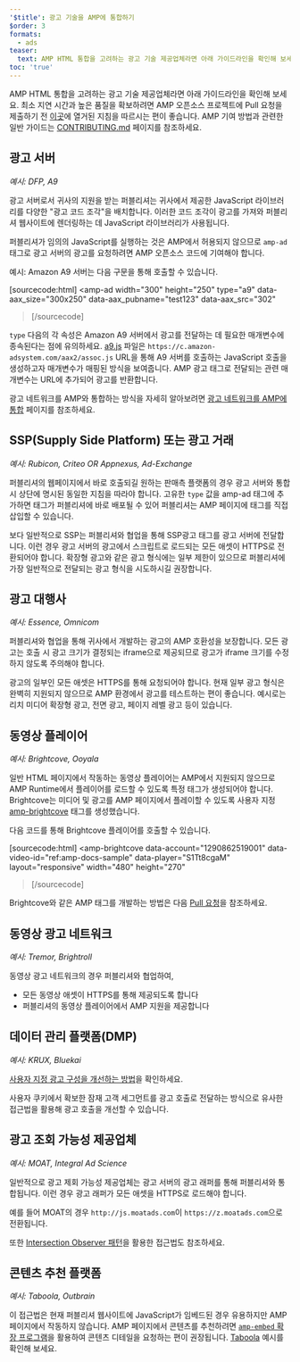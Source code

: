 ```yaml
---
'$title': 광고 기술을 AMP에 통합하기
$order: 3
formats:
  - ads
teaser:
  text: AMP HTML 통합을 고려하는 광고 기술 제공업체라면 아래 가이드라인을 확인해 보세요
toc: 'true'
---
```


<!--
This file is imported from https://github.com/ampproject/amphtml/blob/main/ads/_integration-guide.md.
Please do not change this file.
If you have found a bug or an issue please
have a look and request a pull request there.
-->

AMP HTML 통합을 고려하는 광고 기술 제공업체라면 아래 가이드라인을 확인해 보세요. 최소 지연 시간과 높은 품질을 확보하려면 AMP 오픈소스 프로젝트에 Pull 요청을 제출하기 전 [이곳](https://github.com/ampproject/amphtml/blob/main/ads/../3p/README.md#ads)에 열거된 지침을 따르시는 편이 좋습니다. AMP 기여 방법과 관련한 일반 가이드는 [CONTRIBUTING.md](https://github.com/ampproject/amphtml/blob/main/ads/../CONTRIBUTING.md) 페이지를 참조하세요.

## 광고 서버<a name="ad-server"></a>

_예시: DFP, A9_

광고 서버로서 귀사의 지원을 받는 퍼블리셔는 귀사에서 제공한 JavaScript 라이브러리를 다양한 "광고 코드 조각"을 배치합니다. 이러한 코드 조각이 광고를 가져와 퍼블리셔 웹사이트에 렌더링하는 데 JavaScript 라이브러리가 사용됩니다.

퍼블리셔가 임의의 JavaScript를 실행하는 것은 AMP에서 허용되지 않으므로 `amp-ad` 태그로 광고 서버의 광고를 요청하려면 AMP 오픈소스 코드에 기여해야 합니다.

예시: Amazon A9 서버는 다음 구문을 통해 호출할 수 있습니다.

[sourcecode:html]
<amp-ad
width="300"
height="250"
type="a9"
data-aax_size="300x250"
data-aax_pubname="test123"
data-aax_src="302"

> </amp-ad>
> [/sourcecode]

`type` 다음의 각 속성은 Amazon A9 서버에서 광고를 전달하는 데 필요한 매개변수에 종속된다는 점에 유의하세요. [a9.js](https://github.com/ampproject/amphtml/blob/main/ads/./a9.js) 파일은 `https://c.amazon-adsystem.com/aax2/assoc.js` URL을 통해 A9 서버를 호출하는 JavaScript 호출을 생성하고자 매개변수가 매핑된 방식을 보여줍니다. AMP 광고 태그로 전달되는 관련 매개변수는 URL에 추가되어 광고를 반환합니다.

광고 네트워크를 AMP와 통합하는 방식을 자세히 알아보려면 [광고 네트워크를 AMP에 통합](https://github.com/ampproject/amphtml/blob/main/ads/README.md) 페이지를 참조하세요.

## SSP(Supply Side Platform) 또는 광고 거래 <a name="supply-side-platform-ssp-or-an-ad-exchange"></a>

_예시: Rubicon, Criteo OR Appnexus, Ad-Exchange_

퍼블리셔의 웹페이지에서 바로 호출되길 원하는 판매측 플랫폼의 경우 광고 서버와 통합 시 상단에 명시된 동일한 지침을 따라야 합니다. 고유한 `type` 값을 amp-ad 태그에 추가하면 태그가 퍼블리셔에 바로 배포될 수 있어 퍼블리셔는 AMP 페이지에 태그를 직접 삽입할 수 있습니다.

보다 일반적으로 SSP는 퍼블리셔와 협업을 통해 SSP광고 태그를 광고 서버에 전달합니다. 이런 경우 광고 서버의 광고에서 스크립트로 로드되는 모든 애셋이 HTTPS로 전환되어야 합니다. 확장형 광고와 같은 광고 형식에는 일부 제한이 있으므로 퍼블리셔에 가장 일반적으로 전달되는 광고 형식을 시도하시길 권장합니다.

## 광고 대행사 <a name="ad-agency"></a>

_예시: Essence, Omnicom_

퍼블리셔와 협업을 통해 귀사에서 개발하는 광고의 AMP 호환성을 보장합니다. 모든 광고는 호출 시 광고 크기가 결정되는 iframe으로 제공되므로 광고가 iframe 크기를 수정하지 않도록 주의해야 합니다.

광고의 일부인 모든 애셋은 HTTPS를 통해 요청되어야 합니다. 현재 일부 광고 형식은 완벽히 지원되지 않으므로 AMP 환경에서 광고를 테스트하는 편이 좋습니다. 예시로는 리치 미디어 확장형 광고, 전면 광고, 페이지 레벨 광고 등이 있습니다.

## 동영상 플레이어 <a name="video-player"></a>

_예시: Brightcove, Ooyala_

일반 HTML 페이지에서 작동하는 동영상 플레이어는 AMP에서 지원되지 않으므로 AMP Runtime에서 플레이어를 로드할 수 있도록 특정 태그가 생성되어야 합니다. Brightcove는 미디어 및 광고를 AMP 페이지에서 플레이할 수 있도록 사용자 지정 [amp-brightcove](https://github.com/ampproject/amphtml/blob/main/extensions/amp-brightcove/amp-brightcove.md) 태그를 생성했습니다.

다음 코드를 통해 Brightcove 플레이어를 호출할 수 있습니다.

[sourcecode:html]
<amp-brightcove
data-account="1290862519001"
data-video-id="ref:amp-docs-sample"
data-player="S1Tt8cgaM"
layout="responsive"
width="480"
height="270"

> </amp-brightcove>
> [/sourcecode]

Brightcove와 같은 AMP 태그를 개발하는 방법은 다음 [Pull 요청](https://github.com/ampproject/amphtml/pull/1052)을 참조하세요.

## 동영상 광고 네트워크 <a name="video-ad-network"></a>

_예시: Tremor, Brightroll_

동영상 광고 네트워크의 경우 퍼블리셔와 협업하여,

- 모든 동영상 애셋이 HTTPS를 통해 제공되도록 합니다
- 퍼블리셔의 동영상 플레이어에서 AMP 지원을 제공합니다

## 데이터 관리 플랫폼(DMP) <a name="data-management-platform-dmp"></a>

_예시: KRUX, Bluekai_

[사용자 지정 광고 구성을 개선하는 방법](https://amp.dev/documentation/components/amp-ad#enhance-incoming-ad-configuration)을 확인하세요.

사용자 쿠키에서 확보한 잠재 고객 세그먼트를 광고 호출로 전달하는 방식으로 유사한 접근법을 활용해 광고 호출을 개선할 수 있습니다.

## 광고 조회 가능성 제공업체<a name="viewability-provider"></a>

_예시: MOAT, Integral Ad Science_

일반적으로 광고 제회 가능성 제공업체는 광고 서버의 광고 래퍼를 통해 퍼블리셔와 통합됩니다. 이런 경우 광고 래퍼가 모든 애셋을 HTTPS로 로드해야 합니다.

예를 들어 MOAT의 경우 `http://js.moatads.com`이 `https://z.moatads.com`으로 전환됩니다.

또한 [Intersection Observer 패턴](https://github.com/ampproject/amphtml/blob/main/ads/README.md#ad-viewability)을 활용한 접근법도 참조하세요.

## 콘텐츠 추천 플랫폼 <a name="content-recommendation-platform"></a>

_예시: Taboola, Outbrain_

이 접근법은 현재 퍼블리셔 웹사이트에 JavaScript가 임베드된 경우 유용하지만 AMP 페이지에서 작동하지 않습니다. AMP 페이지에서 콘텐츠를 추천하려면 [`amp-embed` 확장 프로그램](https://amp.dev/documentation/components/amp-ad)을 활용하여 콘텐츠 디테일을 요청하는 편이 권장됩니다. [Taboola](https://github.com/ampproject/amphtml/blob/main/ads/taboola.md) 예시를 확인해 보세요.
